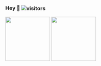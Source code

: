 ### Hey 👋 <img align="center" alt="visitors" src="https://visitor-badge.glitch.me/badge?page_id=whylost"/>
<div>
  <img height="140em" src="https://github-readme-stats.vercel.app/api?username=whylost&show_icons=true&layout=compact&hide=stars&count_private=true" />
  <img height="140em" src="https://github-readme-stats.vercel.app/api/top-langs?username=whylost&layout=compact&count_private=true" />
<!--   <img height="150em" src="https://github-profile-trophy.vercel.app/?username=whylost&row=1&column=6&margin-w=8&no-frame=true&no-bg=true" /> -->
</div>

